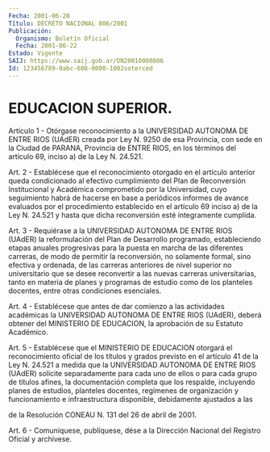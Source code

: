 ```yaml
---
Fecha: 2001-06-20
Título: DECRETO NACIONAL 806/2001
Publicación:
  Organismo: Boletín Oficial
  Fecha: 2001-06-22
Estado: Vigente
SAIJ: https://www.saij.gob.ar/DN20010000806
Id: 123456789-0abc-608-0000-1002soterced
---
```

# EDUCACION SUPERIOR.

<a id="1"></a>
Artículo 1 - Otórgase reconocimiento a la UNIVERSIDAD  AUTONOMA DE ENTRE  RIOS  (UAdER)  creada por Ley N. 9250 de esa Provincia,  con sede  en la Ciudad de PARANA,  Provincia  de  ENTRE  RIOS,  en  los términos  del  artículo  69,  inciso  a)  de  la  Ley N. 24.521.

<a id="2"></a>
Art. 2 - Establécese que el reconocimiento otorgado en el artículo anterior  queda  condicionado  al efectivo cumplimiento del Plan de Reconversión  Institucional  y  Académica    comprometido   por  la Universidad, cuyo seguimiento habrá de hacerse en base a periódicos informes de avance evaluados por el procedimiento establecido en el artículo  69  inciso  a)  de  la  Ley  N.  24.521 y hasta que dicha reconversión esté íntegramente cumplida.

<a id="3"></a>
Art.  3  -  Requiérase  a la UNIVERSIDAD AUTONOMA  DE  ENTRE  RIOS (UAdER)  la  reformulación  del   Plan  de  Desarrollo  programado, estableciendo etapas anuales progresivas  para  la puesta en marcha de las diferentes carreras, de modo de permitir la reconversión, no solamente  formal,  sino  efectiva  y  ordenada,  de  las  carreras anteriores   de  nivel  superior  no  universitario  que  se  desee reconvertir a  las nuevas carreras universitarias, tanto en materia de planes y programas  de  estudio  como de los planteles docentes, entre otras condiciones esenciales.

<a id="4"></a>
Art. 4 - Establécese que antes de dar  comienzo  a las actividades académicas  la  UNIVERSIDAD AUTONOMA DE ENTRE RIOS (UAdER),  deberá obtener del MINISTERIO  DE  EDUCACION, la aprobación de su Estatuto Académico.

<a id="5"></a>
Art. 5 - Establécese que el  MINISTERIO  DE  EDUCACION otorgará el reconocimiento  oficial  de  los títulos y grados  previsto  en  el artículo  41  de  la Ley N. 24.521  a  medida  que la UNIVERSIDAD AUTONOMA DE ENTRE RIOS (UAdER) solicite separadamente para cada uno de ellos o para cada  grupo  de  títulos  afines,  la documentación completa que los respalde, incluyendo planes de estudios, planteles docentes, regímenes de organización y funcionamiento e infraestructura  disponible,  debidamente  ajustados  a    las

de  la  Resolución  CONEAU  N.  131  del  26  de  abril de 2001.

<a id="6"></a>
Art.  6 - Comuníquese, publíquese, dése a la Dirección Nacional del Registro Oficial y archívese.